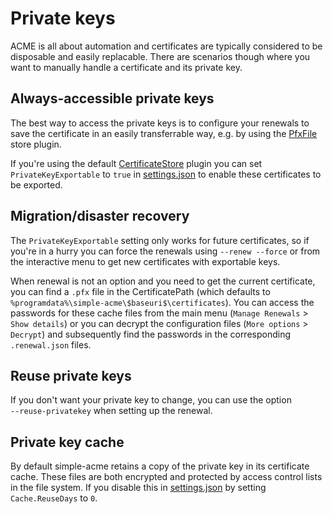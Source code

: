 ---
---
# Private keys

ACME is all about automation and certificates are typically considered to 
be disposable and easily replacable. There are scenarios though where you
want to manually handle a certificate and its private key.

## Always-accessible private keys
The best way to access the private keys is to configure your renewals to 
save the certificate in an easily transferrable way, e.g. by using the 
[PfxFile](/reference/plugins/store/pfxfile) store plugin. 

If you're using 
the default [CertificateStore](/reference/plugins/store/certificatestore)
plugin you can set `PrivateKeyExportable` to `true` in 
[settings.json](/reference/settings) to enable these certificates to be exported. 

## Migration/disaster recovery
The `PrivateKeyExportable` setting only works for future certificates, 
so if you're in a hurry you can force the renewals using `‑‑renew --force` 
or from the interactive menu to get new certificates with exportable keys.

When renewal is not an option and you need to get the current certificate,
you can find a `.pfx` file in the CertificatePath (which defaults to 
`%programdata%\simple-acme\$baseuri$\certificates`). You can access the passwords for 
these cache files from the main menu (`Manage Renewals` > `Show details`) or you 
can decrypt the configuration files (`More options` > `Decrypt`) and 
subsequently find the passwords in the corresponding `.renewal.json` files.

## Reuse private keys
If you don't want your private key to change, you can use the option 
`‑‑reuse-privatekey` when setting up the renewal.

## Private key cache
By default simple-acme retains a copy of the private key in its certificate cache.
These files are both encrypted and protected by access control lists in the 
file system. If you disable this in [settings.json](/reference/settings) by
setting `Cache.ReuseDays` to `0`.